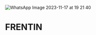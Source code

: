 ![WhatsApp Image 2023-11-17 at 19 21 40](https://github.com/francisz878/FRENTIN/assets/140979238/2df7bc2f-9134-4529-b9ab-4d0e5d0e4551)
# FRENTIN
